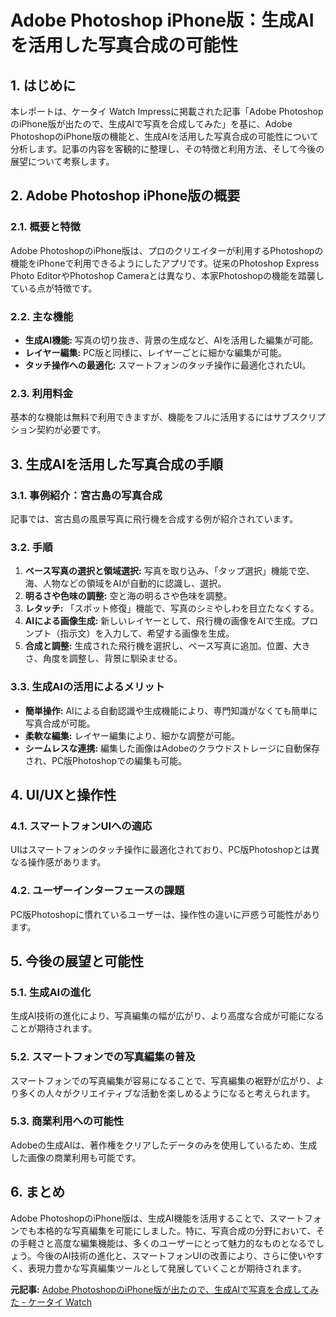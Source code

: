 # Adobe Photoshop iPhone版：生成AIを活用した写真合成の可能性

## 1. はじめに

本レポートは、ケータイ Watch Impressに掲載された記事「Adobe PhotoshopのiPhone版が出たので、生成AIで写真を合成してみた」を基に、Adobe PhotoshopのiPhone版の機能と、生成AIを活用した写真合成の可能性について分析します。記事の内容を客観的に整理し、その特徴と利用方法、そして今後の展望について考察します。

## 2. Adobe Photoshop iPhone版の概要

### 2.1. 概要と特徴

Adobe PhotoshopのiPhone版は、プロのクリエイターが利用するPhotoshopの機能をiPhoneで利用できるようにしたアプリです。従来のPhotoshop Express Photo EditorやPhotoshop Cameraとは異なり、本家Photoshopの機能を踏襲している点が特徴です。

### 2.2. 主な機能

* **生成AI機能:** 写真の切り抜き、背景の生成など、AIを活用した編集が可能。
* **レイヤー編集:** PC版と同様に、レイヤーごとに細かな編集が可能。
* **タッチ操作への最適化:** スマートフォンのタッチ操作に最適化されたUI。

### 2.3. 利用料金

基本的な機能は無料で利用できますが、機能をフルに活用するにはサブスクリプション契約が必要です。

## 3. 生成AIを活用した写真合成の手順

### 3.1. 事例紹介：宮古島の写真合成

記事では、宮古島の風景写真に飛行機を合成する例が紹介されています。

### 3.2. 手順

1. **ベース写真の選択と領域選択:** 写真を取り込み、「タップ選択」機能で空、海、人物などの領域をAIが自動的に認識し、選択。
2. **明るさや色味の調整:** 空と海の明るさや色味を調整。
3. **レタッチ:** 「スポット修復」機能で、写真のシミやしわを目立たなくする。
4. **AIによる画像生成:** 新しいレイヤーとして、飛行機の画像をAIで生成。プロンプト（指示文）を入力して、希望する画像を生成。
5. **合成と調整:** 生成された飛行機を選択し、ベース写真に追加。位置、大きさ、角度を調整し、背景に馴染ませる。

### 3.3. 生成AIの活用によるメリット

* **簡単操作:** AIによる自動認識や生成機能により、専門知識がなくても簡単に写真合成が可能。
* **柔軟な編集:** レイヤー編集により、細かな調整が可能。
* **シームレスな連携:** 編集した画像はAdobeのクラウドストレージに自動保存され、PC版Photoshopでの編集も可能。

## 4. UI/UXと操作性

### 4.1. スマートフォンUIへの適応

UIはスマートフォンのタッチ操作に最適化されており、PC版Photoshopとは異なる操作感があります。

### 4.2. ユーザーインターフェースの課題

PC版Photoshopに慣れているユーザーは、操作性の違いに戸惑う可能性があります。

## 5. 今後の展望と可能性

### 5.1. 生成AIの進化

生成AI技術の進化により、写真編集の幅が広がり、より高度な合成が可能になることが期待されます。

### 5.2. スマートフォンでの写真編集の普及

スマートフォンでの写真編集が容易になることで、写真編集の裾野が広がり、より多くの人々がクリエイティブな活動を楽しめるようになると考えられます。

### 5.3. 商業利用への可能性

Adobeの生成AIは、著作権をクリアしたデータのみを使用しているため、生成した画像の商業利用も可能です。

## 6. まとめ

Adobe PhotoshopのiPhone版は、生成AI機能を活用することで、スマートフォンでも本格的な写真編集を可能にしました。特に、写真合成の分野において、その手軽さと高度な編集機能は、多くのユーザーにとって魅力的なものとなるでしょう。今後のAI技術の進化と、スマートフォンUIの改善により、さらに使いやすく、表現力豊かな写真編集ツールとして発展していくことが期待されます。



**元記事:** [Adobe PhotoshopのiPhone版が出たので、生成AIで写真を合成してみた - ケータイ Watch](https://k-tai.watch.impress.co.jp/docs/column/minna/2002692.html)